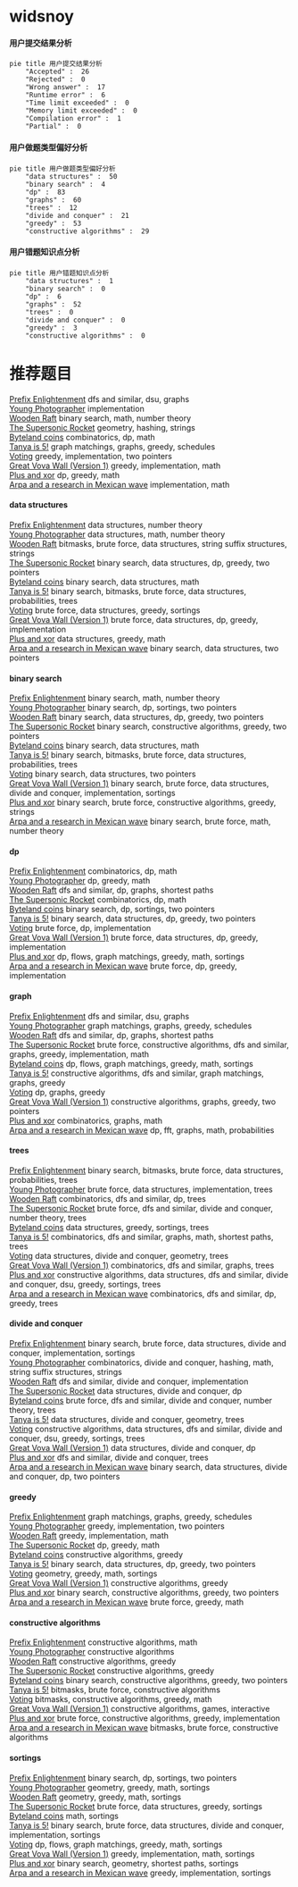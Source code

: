 # widsnoy
<!-- tabs:start -->
#### **用户提交结果分析**

```mermaid
pie title 用户提交结果分析
    "Accepted" :  26
    "Rejected" :  0
    "Wrong answer" :  17
    "Runtime error" :  6
    "Time limit exceeded" :  0
    "Memory limit exceeded" :  0
    "Compilation error" :  1
    "Partial" :  0
```
#### **用户做题类型偏好分析**

```mermaid
pie title 用户做题类型偏好分析
    "data structures" :  50
    "binary search" :  4
    "dp" :  83
    "graphs" :  60
    "trees" :  12
    "divide and conquer" :  21
    "greedy" :  53
    "constructive algorithms" :  29
```
#### **用户错题知识点分析**

```mermaid
pie title 用户错题知识点分析
    "data structures" :  1
    "binary search" :  0
    "dp" :  6
    "graphs" :  52
    "trees" :  0
    "divide and conquer" :  0
    "greedy" :  3
    "constructive algorithms" :  0
```
<!-- tabs:end -->
# 推荐题目
[Prefix Enlightenment](http://codeforces.com/problemset/problem/1290/C)		dfs and similar,
                        dsu,
                        graphs		  
[Young Photographer](http://codeforces.com/problemset/problem/14/B)		implementation		  
[Wooden Raft](http://codeforces.com/problemset/problem/1223/G)		binary search,
                        math,
                        number theory		  
[The Supersonic Rocket](http://codeforces.com/problemset/problem/1017/E)		geometry,
                        hashing,
                        strings		  
[Byteland coins](https://codeforces.com/contest/759/problem/E)		combinatorics,
                        dp,
                        math		  
[Tanya is 5!](http://codeforces.com/problemset/problem/737/E)		graph matchings,
                        graphs,
                        greedy,
                        schedules		  
[Voting](http://codeforces.com/problemset/problem/749/C)		greedy,
                        implementation,
                        two pointers		  
[Great Vova Wall (Version 1)](http://codeforces.com/problemset/problem/1092/D1)		greedy,
                        implementation,
                        math		  
[Plus and xor](http://codeforces.com/problemset/problem/76/D)		dp,
                        greedy,
                        math		  
[Arpa and a research in Mexican wave](http://codeforces.com/problemset/problem/851/A)		implementation,
                        math		  
<!-- tabs:start -->
#### **data structures**
[Prefix Enlightenment](http://codeforces.com/problemset/problem/671/C)		data structures,
                        number theory		  
[Young Photographer](http://codeforces.com/problemset/problem/1349/A)		data structures,
                        math,
                        number theory		  
[Wooden Raft](http://codeforces.com/problemset/problem/914/F)		bitmasks,
                        brute force,
                        data structures,
                        string suffix structures,
                        strings		  
[The Supersonic Rocket](http://codeforces.com/problemset/problem/1492/C)		binary search,
                        data structures,
                        dp,
                        greedy,
                        two pointers		  
[Byteland coins](http://codeforces.com/problemset/problem/1490/G)		binary search,
                        data structures,
                        math		  
[Tanya is 5!](http://codeforces.com/problemset/problem/1479/D)		binary search,
                        bitmasks,
                        brute force,
                        data structures,
                        probabilities,
                        trees		  
[Voting](http://codeforces.com/problemset/problem/1497/A)		brute force,
                        data structures,
                        greedy,
                        sortings		  
[Great Vova Wall (Version 1)](http://codeforces.com/problemset/problem/1491/C)		brute force,
                        data structures,
                        dp,
                        greedy,
                        implementation		  
[Plus and xor](http://codeforces.com/problemset/problem/1492/B)		data structures,
                        greedy,
                        math		  
[Arpa and a research in Mexican wave](http://codeforces.com/problemset/problem/1436/E)		binary search,
                        data structures,
                        two pointers		  
#### **binary search**
[Prefix Enlightenment](http://codeforces.com/problemset/problem/1223/G)		binary search,
                        math,
                        number theory		  
[Young Photographer](http://codeforces.com/problemset/problem/1409/E)		binary search,
                        dp,
                        sortings,
                        two pointers		  
[Wooden Raft](http://codeforces.com/problemset/problem/1492/C)		binary search,
                        data structures,
                        dp,
                        greedy,
                        two pointers		  
[The Supersonic Rocket](http://codeforces.com/problemset/problem/1463/D)		binary search,
                        constructive algorithms,
                        greedy,
                        two pointers		  
[Byteland coins](http://codeforces.com/problemset/problem/1490/G)		binary search,
                        data structures,
                        math		  
[Tanya is 5!](http://codeforces.com/problemset/problem/1479/D)		binary search,
                        bitmasks,
                        brute force,
                        data structures,
                        probabilities,
                        trees		  
[Voting](http://codeforces.com/problemset/problem/1436/E)		binary search,
                        data structures,
                        two pointers		  
[Great Vova Wall (Version 1)](http://codeforces.com/problemset/problem/1461/D)		binary search,
                        brute force,
                        data structures,
                        divide and conquer,
                        implementation,
                        sortings		  
[Plus and xor](http://codeforces.com/problemset/problem/1493/C)		binary search,
                        brute force,
                        constructive algorithms,
                        greedy,
                        strings		  
[Arpa and a research in Mexican wave](http://codeforces.com/problemset/problem/1487/D)		binary search,
                        brute force,
                        math,
                        number theory		  
#### **dp**
[Prefix Enlightenment](https://codeforces.com/contest/759/problem/E)		combinatorics,
                        dp,
                        math		  
[Young Photographer](http://codeforces.com/problemset/problem/76/D)		dp,
                        greedy,
                        math		  
[Wooden Raft](http://codeforces.com/problemset/problem/1340/C)		dfs and similar,
                        dp,
                        graphs,
                        shortest paths		  
[The Supersonic Rocket](http://codeforces.com/problemset/problem/145/C)		combinatorics,
                        dp,
                        math		  
[Byteland coins](http://codeforces.com/problemset/problem/1409/E)		binary search,
                        dp,
                        sortings,
                        two pointers		  
[Tanya is 5!](http://codeforces.com/problemset/problem/1492/C)		binary search,
                        data structures,
                        dp,
                        greedy,
                        two pointers		  
[Voting](https://codeforces.com/contest/1457/problem/C)		brute force,
                        dp,
                        implementation		  
[Great Vova Wall (Version 1)](http://codeforces.com/problemset/problem/1491/C)		brute force,
                        data structures,
                        dp,
                        greedy,
                        implementation		  
[Plus and xor](http://codeforces.com/problemset/problem/1437/C)		dp,
                        flows,
                        graph matchings,
                        greedy,
                        math,
                        sortings		  
[Arpa and a research in Mexican wave](http://codeforces.com/problemset/problem/1499/B)		brute force,
                        dp,
                        greedy,
                        implementation		  
#### **graph**
[Prefix Enlightenment](http://codeforces.com/problemset/problem/1290/C)		dfs and similar,
                        dsu,
                        graphs		  
[Young Photographer](http://codeforces.com/problemset/problem/737/E)		graph matchings,
                        graphs,
                        greedy,
                        schedules		  
[Wooden Raft](http://codeforces.com/problemset/problem/1340/C)		dfs and similar,
                        dp,
                        graphs,
                        shortest paths		  
[The Supersonic Rocket](http://codeforces.com/problemset/problem/1487/C)		brute force,
                        constructive algorithms,
                        dfs and similar,
                        graphs,
                        greedy,
                        implementation,
                        math		  
[Byteland coins](http://codeforces.com/problemset/problem/1437/C)		dp,
                        flows,
                        graph matchings,
                        greedy,
                        math,
                        sortings		  
[Tanya is 5!](http://codeforces.com/problemset/problem/1470/D)		constructive algorithms,
                        dfs and similar,
                        graph matchings,
                        graphs,
                        greedy		  
[Voting](http://codeforces.com/problemset/problem/1476/C)		dp,
                        graphs,
                        greedy		  
[Great Vova Wall (Version 1)](http://codeforces.com/problemset/problem/1304/D)		constructive algorithms,
                        graphs,
                        greedy,
                        two pointers		  
[Plus and xor](http://codeforces.com/problemset/problem/1475/C)		combinatorics,
                        graphs,
                        math		  
[Arpa and a research in Mexican wave](http://codeforces.com/problemset/problem/553/E)		dp,
                        fft,
                        graphs,
                        math,
                        probabilities		  
#### **trees**
[Prefix Enlightenment](http://codeforces.com/problemset/problem/1479/D)		binary search,
                        bitmasks,
                        brute force,
                        data structures,
                        probabilities,
                        trees		  
[Young Photographer](http://codeforces.com/problemset/problem/1511/C)		brute force,
                        data structures,
                        implementation,
                        trees		  
[Wooden Raft](http://codeforces.com/problemset/problem/1499/F)		combinatorics,
                        dfs and similar,
                        dp,
                        trees		  
[The Supersonic Rocket](http://codeforces.com/problemset/problem/1491/E)		brute force,
                        dfs and similar,
                        divide and conquer,
                        number theory,
                        trees		  
[Byteland coins](http://codeforces.com/problemset/problem/1466/D)		data structures,
                        greedy,
                        sortings,
                        trees		  
[Tanya is 5!](http://codeforces.com/problemset/problem/1495/D)		combinatorics,
                        dfs and similar,
                        graphs,
                        math,
                        shortest paths,
                        trees		  
[Voting](http://codeforces.com/problemset/problem/1303/G)		data structures,
                        divide and conquer,
                        geometry,
                        trees		  
[Great Vova Wall (Version 1)](http://codeforces.com/problemset/problem/1454/E)		combinatorics,
                        dfs and similar,
                        graphs,
                        trees		  
[Plus and xor](http://codeforces.com/problemset/problem/1494/D)		constructive algorithms,
                        data structures,
                        dfs and similar,
                        divide and conquer,
                        dsu,
                        greedy,
                        sortings,
                        trees		  
[Arpa and a research in Mexican wave](http://codeforces.com/problemset/problem/1292/C)		combinatorics,
                        dfs and similar,
                        dp,
                        greedy,
                        trees		  
#### **divide and conquer**
[Prefix Enlightenment](http://codeforces.com/problemset/problem/1461/D)		binary search,
                        brute force,
                        data structures,
                        divide and conquer,
                        implementation,
                        sortings		  
[Young Photographer](http://codeforces.com/problemset/problem/1466/G)		combinatorics,
                        divide and conquer,
                        hashing,
                        math,
                        string suffix structures,
                        strings		  
[Wooden Raft](http://codeforces.com/problemset/problem/1490/D)		dfs and similar,
                        divide and conquer,
                        implementation		  
[The Supersonic Rocket](https://codeforces.com/contest/1483/problem/C)		data structures,
                        divide and conquer,
                        dp		  
[Byteland coins](http://codeforces.com/problemset/problem/1491/E)		brute force,
                        dfs and similar,
                        divide and conquer,
                        number theory,
                        trees		  
[Tanya is 5!](http://codeforces.com/problemset/problem/1303/G)		data structures,
                        divide and conquer,
                        geometry,
                        trees		  
[Voting](http://codeforces.com/problemset/problem/1494/D)		constructive algorithms,
                        data structures,
                        dfs and similar,
                        divide and conquer,
                        dsu,
                        greedy,
                        sortings,
                        trees		  
[Great Vova Wall (Version 1)](http://codeforces.com/problemset/problem/1482/E)		data structures,
                        divide and conquer,
                        dp		  
[Plus and xor](http://codeforces.com/problemset/problem/566/C)		dfs and similar,
                        divide and conquer,
                        trees		  
[Arpa and a research in Mexican wave](http://codeforces.com/problemset/problem/1428/F)		binary search,
                        data structures,
                        divide and conquer,
                        dp,
                        two pointers		  
#### **greedy**
[Prefix Enlightenment](http://codeforces.com/problemset/problem/737/E)		graph matchings,
                        graphs,
                        greedy,
                        schedules		  
[Young Photographer](http://codeforces.com/problemset/problem/749/C)		greedy,
                        implementation,
                        two pointers		  
[Wooden Raft](http://codeforces.com/problemset/problem/1092/D1)		greedy,
                        implementation,
                        math		  
[The Supersonic Rocket](http://codeforces.com/problemset/problem/76/D)		dp,
                        greedy,
                        math		  
[Byteland coins](https://codeforces.com/contest/790/problem/A)		constructive algorithms,
                        greedy		  
[Tanya is 5!](http://codeforces.com/problemset/problem/1492/C)		binary search,
                        data structures,
                        dp,
                        greedy,
                        two pointers		  
[Voting](https://codeforces.com/contest/1496/problem/C)		geometry,
                        greedy,
                        math,
                        sortings		  
[Great Vova Wall (Version 1)](http://codeforces.com/problemset/problem/1493/A)		constructive algorithms,
                        greedy		  
[Plus and xor](http://codeforces.com/problemset/problem/1463/D)		binary search,
                        constructive algorithms,
                        greedy,
                        two pointers		  
[Arpa and a research in Mexican wave](http://codeforces.com/problemset/problem/1462/C)		brute force,
                        greedy,
                        math		  
#### **constructive algorithms**
[Prefix Enlightenment](http://codeforces.com/problemset/problem/42/D)		constructive algorithms,
                        math		  
[Young Photographer](http://codeforces.com/problemset/problem/1227/G)		constructive algorithms		  
[Wooden Raft](https://codeforces.com/contest/790/problem/A)		constructive algorithms,
                        greedy		  
[The Supersonic Rocket](http://codeforces.com/problemset/problem/1493/A)		constructive algorithms,
                        greedy		  
[Byteland coins](http://codeforces.com/problemset/problem/1463/D)		binary search,
                        constructive algorithms,
                        greedy,
                        two pointers		  
[Tanya is 5!](https://codeforces.com/contest/1456/problem/B)		bitmasks,
                        brute force,
                        constructive algorithms		  
[Voting](http://codeforces.com/problemset/problem/1492/D)		bitmasks,
                        constructive algorithms,
                        greedy,
                        math		  
[Great Vova Wall (Version 1)](https://codeforces.com/contest/1504/problem/D)		constructive algorithms,
                        games,
                        interactive		  
[Plus and xor](https://codeforces.com/contest/1483/problem/A)		brute force,
                        constructive algorithms,
                        greedy,
                        implementation		  
[Arpa and a research in Mexican wave](https://codeforces.com/contest/1457/problem/D)		bitmasks,
                        brute force,
                        constructive algorithms		  
#### **sortings**
[Prefix Enlightenment](http://codeforces.com/problemset/problem/1409/E)		binary search,
                        dp,
                        sortings,
                        two pointers		  
[Young Photographer](https://codeforces.com/contest/1496/problem/C)		geometry,
                        greedy,
                        math,
                        sortings		  
[Wooden Raft](http://codeforces.com/problemset/problem/1495/A)		geometry,
                        greedy,
                        math,
                        sortings		  
[The Supersonic Rocket](http://codeforces.com/problemset/problem/1497/A)		brute force,
                        data structures,
                        greedy,
                        sortings		  
[Byteland coins](http://codeforces.com/problemset/problem/1427/A)		math,
                        sortings		  
[Tanya is 5!](http://codeforces.com/problemset/problem/1461/D)		binary search,
                        brute force,
                        data structures,
                        divide and conquer,
                        implementation,
                        sortings		  
[Voting](http://codeforces.com/problemset/problem/1437/C)		dp,
                        flows,
                        graph matchings,
                        greedy,
                        math,
                        sortings		  
[Great Vova Wall (Version 1)](http://codeforces.com/problemset/problem/1473/A)		greedy,
                        implementation,
                        math,
                        sortings		  
[Plus and xor](http://codeforces.com/problemset/problem/1486/B)		binary search,
                        geometry,
                        shortest paths,
                        sortings		  
[Arpa and a research in Mexican wave](http://codeforces.com/problemset/problem/1480/B)		greedy,
                        implementation,
                        sortings		  
<!-- tabs:end -->
